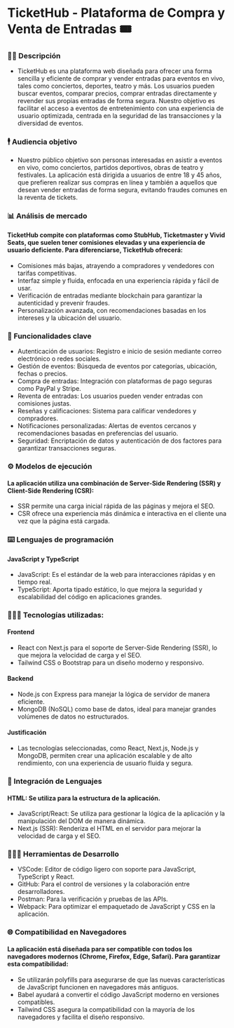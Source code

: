 # TicketHub - Plataforma de Compra y Venta de Entradas 🎟️

### ✍🏻 Descripción
* TicketHub es una plataforma web diseñada para ofrecer una forma sencilla y eficiente de comprar y vender entradas para eventos en vivo, tales como conciertos, deportes, teatro y más. Los usuarios pueden buscar eventos, comparar precios, comprar entradas directamente y revender sus propias entradas de forma segura. Nuestro objetivo es facilitar el acceso a eventos de entretenimiento con una experiencia de usuario optimizada, centrada en la seguridad de las transacciones y la diversidad de eventos.

### 🕴️ Audiencia objetivo
* Nuestro público objetivo son personas interesadas en asistir a eventos en vivo, como conciertos, partidos deportivos, obras de teatro y festivales. La aplicación está dirigida a usuarios de entre 18 y 45 años, que prefieren realizar sus compras en línea y también a aquellos que desean vender entradas de forma segura, evitando fraudes comunes en la reventa de tickets.

### 📊 Análisis de mercado
#### TicketHub compite con plataformas como StubHub, Ticketmaster y Vivid Seats, que suelen tener comisiones elevadas y una experiencia de usuario deficiente. Para diferenciarse, TicketHub ofrecerá:
* Comisiones más bajas, atrayendo a compradores y vendedores con tarifas competitivas.
* Interfaz simple y fluida, enfocada en una experiencia rápida y fácil de usar.
* Verificación de entradas mediante blockchain para garantizar la autenticidad y prevenir fraudes.
* Personalización avanzada, con recomendaciones basadas en los intereses y la ubicación del usuario.

### 📄 Funcionalidades clave
* Autenticación de usuarios: Registro e inicio de sesión mediante correo electrónico o redes sociales.
* Gestión de eventos: Búsqueda de eventos por categorías, ubicación, fechas o precios.
* Compra de entradas: Integración con plataformas de pago seguras como PayPal y Stripe.
* Reventa de entradas: Los usuarios pueden vender entradas con comisiones justas.
* Reseñas y calificaciones: Sistema para calificar vendedores y compradores.
* Notificaciones personalizadas: Alertas de eventos cercanos y recomendaciones basadas en preferencias del usuario.
* Seguridad: Encriptación de datos y autenticación de dos factores para garantizar transacciones seguras.

### ⚙️ Modelos de ejecución
#### La aplicación utiliza una combinación de Server-Side Rendering (SSR) y Client-Side Rendering (CSR):
* SSR permite una carga inicial rápida de las páginas y mejora el SEO.
* CSR ofrece una experiencia más dinámica e interactiva en el cliente una vez que la página está cargada.

### ⌨️ Lenguajes de programación
#### JavaScript y TypeScript
* JavaScript: Es el estándar de la web para interacciones rápidas y en tiempo real.
* TypeScript: Aporta tipado estático, lo que mejora la seguridad y escalabilidad del código en aplicaciones grandes.

### 🧑🏻‍💻 Tecnologías utilizadas:
#### Frontend
* React con Next.js para el soporte de Server-Side Rendering (SSR), lo que mejora la velocidad de carga y el SEO.
* Tailwind CSS o Bootstrap para un diseño moderno y responsivo.

#### Backend
* Node.js con Express para manejar la lógica de servidor de manera eficiente.
* MongoDB (NoSQL) como base de datos, ideal para manejar grandes volúmenes de datos no estructurados.

#### Justificación
* Las tecnologías seleccionadas, como React, Next.js, Node.js y MongoDB, permiten crear una aplicación escalable y de alto rendimiento, con una experiencia de usuario fluida y segura.

### 📄 Integración de Lenguajes
#### HTML: Se utiliza para la estructura de la aplicación.
* JavaScript/React: Se utiliza para gestionar la lógica de la aplicación y la manipulación del DOM de manera dinámica.
* Next.js (SSR): Renderiza el HTML en el servidor para mejorar la velocidad de carga y el SEO.

### 🧑🏿‍💻 Herramientas de Desarrollo
* VSCode: Editor de código ligero con soporte para JavaScript, TypeScript y React.
* GitHub: Para el control de versiones y la colaboración entre desarrolladores.
* Postman: Para la verificación y pruebas de las APIs.
* Webpack: Para optimizar el empaquetado de JavaScript y CSS en la aplicación.

### 🌐 Compatibilidad en Navegadores
#### La aplicación está diseñada para ser compatible con todos los navegadores modernos (Chrome, Firefox, Edge, Safari). Para garantizar esta compatibilidad:
* Se utilizarán polyfills para asegurarse de que las nuevas características de JavaScript funcionen en navegadores más antiguos.
* Babel ayudará a convertir el código JavaScript moderno en versiones compatibles.
* Tailwind CSS asegura la compatibilidad con la mayoría de los navegadores y facilita el diseño responsivo.
